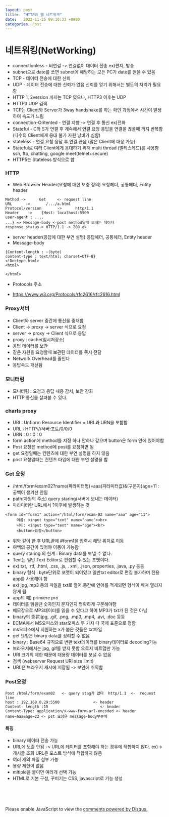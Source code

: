 ```yaml
---
layout: post
title:  "HTTP와 웹 네트워크"
date:   2022-11-25 09:10:33 +0900
categories: Post
---
```


# 네트워킹(NetWorking)

* connectionless - 비연결 -> 연결없이 데이터 전송 ex)편지, 방송
* subnet으로 date를 쏘면 subnet에 해당하는 모든 PC가 date를 얻을 수 있음
* TCP - 데이터 전송에 대한 신뢰
* UDP - 데이터 전송에 대한 신뢰가 없음 신뢰를 얻기 위해서는 별도의 처리가 필요함
* HTTP 1, 2version 까지는 TCP 였으나, HTTP3 이후는 UDP
* HTTP3 UDP 검색
* TCP는 Client와 Server가 3way handshake를 하는 확인 과정에서 시간이 발생하여 속도가 느림
* connection-Oritented - 연결 지향 -> 연결 후 통신 ex)전화
* Stateful - C와 S가 연결 후 계속해서 연결 요청 응답을 연결을 끊을때 까지 반복함 (다수의 Client에게 응대 불가 자원 낭비가 심함)
* stateless - 연결 요청 응답 후 연결 끊음 (많은 Client에 대응 가능)
* Stateful로 여러 Client에게 응대하기 위해 multi thread (멀티스레드)를 사용함 ssh, ftp, chatting, google meet(telnet+secure)
* HTTP5는 Stateless 방식으로 함

### HTTP

* Web Browser Header(요청에 대한 보충 정의) 요청헤더, 공통헤더, Entity header

```
Method ->      Get     <- request line 
URL      ->       /.../a.html
Protocol/version       ->      http/1.1
Header    ->    {Host: localhost:5500
user-agent : ....
...} => Message-body <-post method일때 보내는 데이터
response status-> HTTP/1.1 -> 200 ok 
```

* server header(응답에 대한 부연 설명) 응답헤더, 공통헤더, Entity header
* Message-body

```
{Content-length : ~(byte)
content-type : text/html; charset=UTF-8}
<!Doctype html>
<html>

</html>
```

* Protocols 주소

* https://www.w3.org/Protocols/rfc2616/rfc2616.html 

### Proxy서버

* Client와 server 중간에 통신을 중재함 
* Client -> proxy -> server 식으로 요청
* server -> proxy -> Client 식으로 응답
* proxy : cache(임시저장소)
* 응답 데이터를 보관
* 같은 자원을 요청할때 보관된 데이터를 즉시 전달
* Network Overhead를 줄인다
* 응답속도 개선됨
### 모니터링

* 모니터링 : 요청과 응답 내용 감시, 보안 강화
* HTTP 통신을 살펴볼 수 있다.

### charls proxy 

* URI : Unfiorm Resource Identifier = URL과 URN을 포함함
* URL : HTTP://서버:포트/0/0/0
* URN : 0 : 0 : 0
* form action에 method를 지정 하나 안하나 같으며 button은 form 안에 있어야함
* Post 요청은 method에 post를 요청하면 됨
* get 요청일때는 컨텐츠에 대한 부연 설명을 하지 않음
* post 요청일때는 컨텐츠 타입에 대한 부연 설명을 함

### Get 요청
* /html/form/exam02?name(파라미터명)=aaa(파라미터값)&(구분자)age=11 : 공백이 생겨선 안됨
* path(자원의 주소) query staring(서버에 보내는 데이터)
* 파라미터란 URL에서 ?이후에 발생하는 것

```
<form id="form1" action="/html/form/exam-02 name="aaa" age="11">
     이름: <input type="text" name="name"><br>
     나이: <input type="text" name="age"><br>
     <button>요청</button>
```

* 위와 같이 한 후 URL끝에 #form1을 입력시 해당 위치로 이동
* 여백의 공간이 있어야 이동이 가능함
* query staring 의 한계 : Binary data를 보낼 수 없다.
* Text는 일반 Text Editor로 편집할 수 있는 포맷이다.
* ex).txt, .rtf, .html, .css, .js, . xml, .json, properties, .java, .py 등등
* binary 형식 : byte단위로 포맷이 되어있고 일반txt editor로 편집 불가하며 전용 app를 사용해야 함
* ex) jpg, mp3 등의 파일을 txt로 열어 중간에 언어를 적게되면 형식이 깨져 열리지 않게 됨
* app의 예) primiere pro
* 데이터를 읽을땐 숫자인지 문자인지 명확하게 구분해야함
* 메모장으로 MP3데이터를 읽을 수 있다고 하여 MP3가 txt가 된 것은 아님
* binary의 종류)jpg, .gif, .png, .mp3, .mp4, .avi, .doc 등등
* ECMA에서 MS오피스와 star오피스 두 가지 다 국제 표준으로 정함
* ms오피스에서 지원하는 x가 붙은 것들은 txt파일
* get 요청은 binary data를 정리할 수 없음
* binary : Base64 규칙으로 변환 text데이터를 binary데이터로 decoding가능
* 브라우저에서는 jpg, gif를 받지 못함 오로지 비트맵만 가능
* URI 크기의 제한 때문에 대용량 데이터를 보낼 수 없음
* 검색 (webserver Request URI size limit)
* URL은 브라우저 캐시에 저장됨 -> 보안에 취약함

### Post요청

```
Post /html/form/exam02   <- query stag가 없다  http/1.1  <-  request line
host : 192.168.0.29:5500               <- header
Content- length :15                       <- header 
Content-Type: application/x-www-form-url-encoded <- header
name=aaa&age=22 <- pst 요청은 message-body부분에
```
#### 특징
* binary 테이터 전송 가능
* URL에 노출 안됨 -> URL에 테이터를 포함해야 하는 경우에 적합하지 않다. ex)-> 게시글 조회 URL은 포스트 방식에 적합하지 않음
* 여러 개의 파일 첨부 가능
* 용량 제한이 없음
* mltiple을 붙이면 여러개 선택 가능
* HTML로 기본 구성, 꾸미기는 CSS, javascript로 기능 생성










<br><br><br>

<div id="disqus_thread"></div>
<script>
    /**
    *  RECOMMENDED CONFIGURATION VARIABLES: EDIT AND UNCOMMENT THE SECTION BELOW TO INSERT DYNAMIC VALUES FROM YOUR PLATFORM OR CMS.
    *  LEARN WHY DEFINING THESE VARIABLES IS IMPORTANT: https://disqus.com/admin/universalcode/#configuration-variables    */
    /*
    var disqus_config = function () {
    this.page.url = PAGE_URL;  // Replace PAGE_URL with your page's canonical URL variable
    this.page.identifier = PAGE_IDENTIFIER; // Replace PAGE_IDENTIFIER with your page's unique identifier variable
    };
    */
    (function() { // DON'T EDIT BELOW THIS LINE
    var d = document, s = d.createElement('script');
    s.src = 'https://melonweb.disqus.com/embed.js';
    s.setAttribute('data-timestamp', +new Date());
    (d.head || d.body).appendChild(s);
    })();
</script>
<noscript>Please enable JavaScript to view the <a href="https://disqus.com/?ref_noscript">comments powered by Disqus.</a></noscript>
